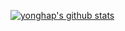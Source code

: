 [![yonghap's github stats](https://github-readme-stats.vercel.app/api?username=yonghap&count_private=true&show_icons=true&theme=radical)](https://github.com/anuraghazra/github-readme-stats)
